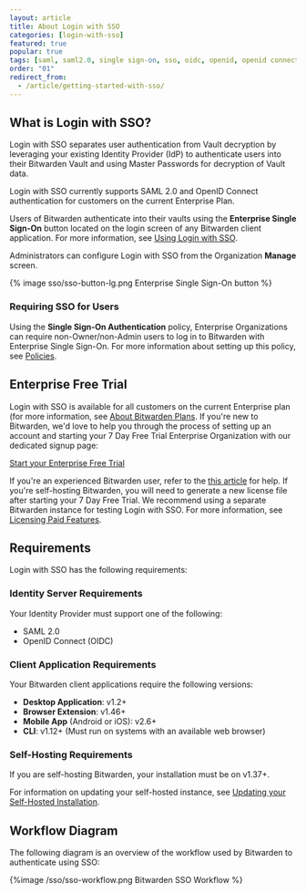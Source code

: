 ```yaml
---
layout: article
title: About Login with SSO
categories: [login-with-sso]
featured: true
popular: true
tags: [saml, saml2.0, single sign-on, sso, oidc, openid, openid connect, idp, identity provider]
order: "01"
redirect_from:
  - /article/getting-started-with-sso/
---
```


## What is Login with SSO?

Login with SSO separates user authentication from Vault decryption by leveraging your existing Identity Provider (IdP) to authenticate users into their Bitwarden Vault and using Master Passwords for decryption of Vault data.

Login with SSO currently supports SAML 2.0 and OpenID Connect authentication for customers on the current Enterprise Plan.

Users of Bitwarden authenticate into their vaults using the **Enterprise Single Sign-On** button located on the login screen of any Bitwarden client application. For more information, see [Using Login with SSO]({{site.baseurl}}/article/using-sso/).

Administrators can configure Login with SSO from the Organization **Manage** screen.

{% image sso/sso-button-lg.png Enterprise Single Sign-On button %}

### Requiring SSO for Users

Using the **Single Sign-On Authentication** policy, Enterprise Organizations can require non-Owner/non-Admin users to log in to Bitwarden with Enterprise Single Sign-On. For more information about setting up this policy, see [Policies]({{site.baseurl}}/article/policies/).

## Enterprise Free Trial

Login with SSO is available for all customers on the current Enterprise plan (for more information, see [About Bitwarden Plans]({{site.baseurl}}/article/about-bitwarden-plans/). If you're new to Bitwarden, we'd love to help you through the process of setting up an account and starting your 7 Day Free Trial Enterprise Organization with our dedicated signup page:

<a role="button" class="btn btn-primary" href="https://vault.bitwarden.com/#/register?org=enterprise">Start your Enterprise Free Trial</a>

If you're an experienced Bitwarden user, refer to the [this article]({{site.baseurl}}/article/enterprise-free-trial/) for help. If you're self-hosting Bitwarden, you will need to generate a new license file after starting your 7 Day Free Trial. We recommend using a separate Bitwarden instance for testing Login with SSO. For more information, see [Licensing Paid Features]({{site.baseurl}}/article/licensing-on-premise/).

## Requirements

Login with SSO has the following requirements:

### Identity Server Requirements
Your Identity Provider must support one of the following:
- SAML 2.0
- OpenID Connect (OIDC)

### Client Application Requirements
Your Bitwarden client applications require the following versions:

- **Desktop Application**: v1.2+
- **Browser Extension**: v1.46+
- **Mobile App** (Android or iOS): v2.6+
- **CLI**: v1.12+ (Must run on systems with an available web browser)

### Self-Hosting Requirements
If you are self-hosting Bitwarden, your installation must be on v1.37+.

For information on updating your self-hosted instance, see [Updating your Self-Hosted Installation]({{site.baseurl}}/article/updating-on-premise/).

## Workflow Diagram
The following diagram is an overview of the workflow used by Bitwarden to authenticate using SSO:

{%image /sso/sso-workflow.png Bitwarden SSO Workflow %}
